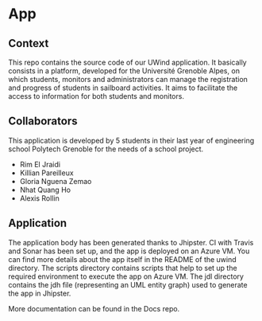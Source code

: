 # App

## Context
This repo contains the source code of our UWind application. It basically consists in a platform, developed for the Université Grenoble Alpes, on which students, monitors and administrators can manage the registration and progress of students in sailboard activities.
It aims to facilitate the access to information for both students and monitors.

## Collaborators
This application is developed by 5 students in their last year of engineering school Polytech Grenoble for the needs of a school project.
- Rim El Jraidi
- Killian Pareilleux
- Gloria Nguena Zemao
- Nhat Quang Ho
- Alexis Rollin

## Application
The application body has been generated thanks to Jhipster. CI with Travis and Sonar has been set up, and the app is deployed on an Azure VM.
You can find more details about the app itself in the README of the uwind directory.
The scripts directory contains scripts that help to set up the required environment to execute the app on Azure VM.
The jdl directory contains the jdh file (representing an UML entity graph) used to generate the app in Jhipster.

More documentation can be found in the Docs repo.
